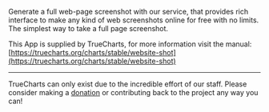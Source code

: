 Generate a full web-page screenshot with our service, that provides rich interface to make any kind of web screenshots online for free with no limits. The simplest way to take a full page screenshot.

This App is supplied by TrueCharts, for more information visit the manual: [https://truecharts.org/charts/stable/website-shot](https://truecharts.org/charts/stable/website-shot)

---

TrueCharts can only exist due to the incredible effort of our staff.
Please consider making a [donation](https://truecharts.org/about/sponsor) or contributing back to the project any way you can!
